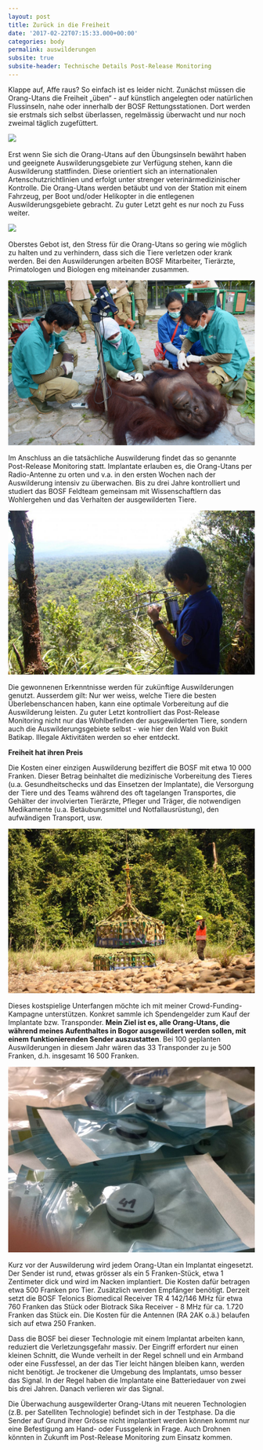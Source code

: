 ```yaml
---
layout: post
title: Zurück in die Freiheit
date: '2017-02-22T07:15:33.000+00:00'
categories: body
permalink: auswilderungen
subsite: true
subsite-header: Technische Details Post-Release Monitoring
---
```

Klappe auf, Affe raus? So einfach ist es leider nicht. Zunächst müssen die Orang-Utans die Freiheit „üben“ - auf künstlich angelegten oder natürlichen Flussinseln, nahe oder innerhalb der BOSF Rettungsstationen. Dort werden sie erstmals sich selbst überlassen, regelmässig überwacht und nur noch zweimal täglich zugefüttert.

![](/uploads/2017/03/04/IMG%202677%20Totti,%20Raymond,%20Kenji,%20Arnold.JPG)

Erst wenn Sie sich die Orang-Utans auf den Übungsinseln bewährt haben und geeignete Auswilderungsgebiete zur Verfügung stehen, kann die Auswilderung stattfinden. Diese orientiert sich an internationalen Artenschutzrichtlinien und erfolgt unter strenger veterinärmedizinischer Kontrolle. Die Orang-Utans werden betäubt und von der Station mit einem Fahrzeug, per Boot und/oder Helikopter in die entlegenen Auswilderungsgebiete gebracht. Zu guter Letzt geht es nur noch zu Fuss weiter.

![](/uploads/2017/03/04/Foto%20by%20Mbak%20Pauline.JPG)

Oberstes Gebot ist, den Stress für die Orang-Utans so gering wie möglich zu halten und zu verhindern, dass sich die Tiere verletzen oder krank werden. Bei den Auswilderungen arbeiten BOSF Mitarbeiter, Tierärzte, Primatologen und Biologen eng miteinander zusammen.

![](/uploads/2017/03/04/sedation.jpg)

Im Anschluss an die tatsächliche Auswilderung findet das so genannte Post-Release Monitoring statt. Implantate erlauben es, die Orang-Utans per Radio-Antenne zu orten und v.a. in den ersten Wochen nach der Auswilderung intensiv zu überwachen. Bis zu drei Jahre kontrolliert und studiert das BOSF Feldteam gemeinsam mit Wissenschaftlern das Wohlergehen und das Verhalten der ausgewilderten Tiere.

![](/uploads/2017/03/04/schutzgebiete_Bukit_Batiukap_PRM.jpg)

Die gewonnenen Erkenntnisse werden für zukünftige Auswilderungen genutzt. Ausserdem gilt: Nur wer weiss, welche Tiere die besten Überlebenschancen haben, kann eine optimale Vorbereitung auf die Auswilderung leisten. Zu guter Letzt kontrolliert das Post-Release Monitoring nicht nur das Wohlbefinden der ausgewilderten Tiere, sondern auch die Auswilderungsgebiete selbst - wie hier den Wald von Bukit Batikap. Illegale Aktivitäten werden so eher entdeckt.

**Freiheit hat ihren Preis**

Die Kosten einer einzigen Auswilderung beziffert die BOSF mit etwa 10 000 Franken. Dieser Betrag beinhaltet die medizinische Vorbereitung des Tieres (u.a. Gesundheitschecks und das Einsetzen der Implantate), die Versorgung der Tiere und des Teams während des oft tagelangen Transportes, die Gehälter der involvierten Tierärzte, Pfleger und Träger, die notwendigen Medikamente (u.a. Betäubungsmittel und Notfallausrüstung), den aufwändigen Transport, usw.

![](/uploads/2017/03/04/schutzgebiete_Bukit_Batikap_heliI.jpg)

Dieses kostspielige Unterfangen möchte ich mit meiner Crowd-Funding-Kampagne unterstützen. Konkret sammle ich Spendengelder zum Kauf der Implantate bzw. Transponder. **Mein Ziel ist es, alle Orang-Utans, die während meines Aufenthaltes in Bogor ausgewildert werden sollen, mit einem funktionierenden Sender auszustatten**. Bei 100 geplanten Auswilderungen in diesem Jahr wären das 33 Transponder zu je 500 Franken, d.h. insgesamt 16 500 Franken.

![](/uploads/2017/03/06/IMG-20170226-WA0003.jpg)

<!--more-->

Kurz vor der Auswilderung wird jedem Orang-Utan ein Implantat eingesetzt. Der Sender ist rund, etwas grösser als ein 5 Franken-Stück, etwa 1 Zentimeter dick und wird im Nacken implantiert. Die Kosten dafür betragen etwa 500 Franken pro Tier. Zusätzlich werden Empfänger benötigt. Derzeit setzt die BOSF Telonics Biomedical Receiver TR 4 142/146 MHz für etwa 760 Franken das Stück oder Biotrack Sika Receiver - 8 MHz für ca. 1.720 Franken das Stück ein. Die Kosten für die Antennen (RA 2AK o.ä.) belaufen sich auf etwa 250 Franken.

Dass die BOSF bei dieser Technologie mit einem Implantat arbeiten kann, reduziert die Verletzungsgefahr massiv. Der Eingriff erfordert nur einen kleinen Schnitt, die Wunde verheilt in der Regel schnell und ein Armband oder eine Fussfessel, an der das Tier leicht hängen bleiben kann, werden nicht benötigt. Je trockener die Umgebung des Implantats, umso besser das Signal. In der Regel haben die Implantate eine Batteriedauer von zwei bis drei Jahren. Danach verlieren wir das Signal.

Die Überwachung ausgewilderter Orang-Utans mit neueren Technologien (z.B. per Satelliten Technologie) befindet sich in der Testphase. Da die Sender auf Grund ihrer Grösse nicht implantiert werden können kommt nur eine Befestigung am Hand- oder Fussgelenk in Frage. Auch Drohnen könnten in Zukunft im Post-Release Monitoring zum Einsatz kommen.
